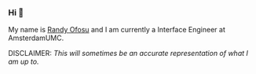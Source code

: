 ### Hi 👋

My name is <a href="https://linkedin.com/in/randyofosu" title="My Linked-In Page" target="_blank">Randy Ofosu</a> and I am currently a Interface Engineer at AmsterdamUMC.

DISCLAIMER: *This will sometimes be an accurate representation of what I am up to.*

